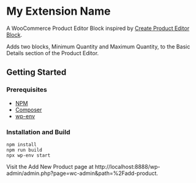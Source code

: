 # My Extension Name

A WooCommerce Product Editor Block inspired by [Create Product Editor Block](https://github.com/woocommerce/woocommerce/blob/trunk/packages/js/create-product-editor-block/README.md).

Adds two blocks, Minimum Quantity and Maximum Quantity, to the Basic Details section of the Product Editor.

## Getting Started

### Prerequisites

-   [NPM](https://www.npmjs.com/)
-   [Composer](https://getcomposer.org/download/)
-   [wp-env](https://developer.wordpress.org/block-editor/reference-guides/packages/packages-env/)

### Installation and Build

```
npm install
npm run build
npx wp-env start
```

Visit the Add New Product page at http://localhost:8888/wp-admin/admin.php?page=wc-admin&path=%2Fadd-product.
